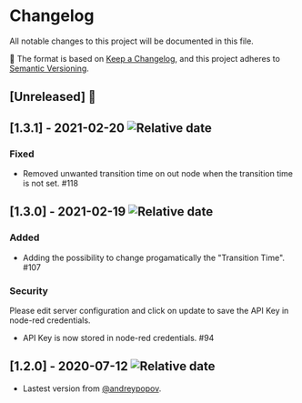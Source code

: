 # Changelog

All notable changes to this project will be documented in this file.

:memo: The format is based on [Keep a Changelog](https://keepachangelog.com/en/1.0.0/),
and this project adheres to [Semantic Versioning](https://semver.org/spec/v2.0.0.html).

## [Unreleased] :construction:

## [1.3.1] - 2021-02-20 ![Relative date](https://img.shields.io/date/1613827429?label=)
### Fixed
- Removed unwanted transition time on out node when the transition time is not set. #118

## [1.3.0] - 2021-02-19 ![Relative date](https://img.shields.io/date/1613738128?label=)
### Added
- Adding the possibility to change progamatically the "Transition Time". #107

### Security
Please edit server configuration and click on update to save the API Key in node-red credentials.
- API Key is now stored in node-red credentials. #94

## [1.2.0] - 2020-07-12 ![Relative date](https://img.shields.io/date/1594559914?label=)
 - Lastest version from [@andreypopov](https://github.com/andreypopov).
